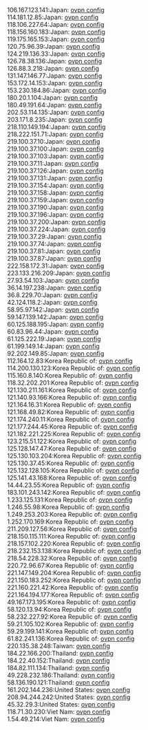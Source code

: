 106.167.123.141:Japan: [ovpn config](vpn/106_167_123_141.ovpn)  
114.181.12.85:Japan: [ovpn config](vpn/114_181_12_85.ovpn)  
118.106.227.64:Japan: [ovpn config](vpn/118_106_227_64.ovpn)  
118.156.160.183:Japan: [ovpn config](vpn/118_156_160_183.ovpn)  
119.175.165.153:Japan: [ovpn config](vpn/119_175_165_153.ovpn)  
120.75.96.39:Japan: [ovpn config](vpn/120_75_96_39.ovpn)  
124.219.136.33:Japan: [ovpn config](vpn/124_219_136_33.ovpn)  
126.78.38.136:Japan: [ovpn config](vpn/126_78_38_136.ovpn)  
126.88.3.218:Japan: [ovpn config](vpn/126_88_3_218.ovpn)  
131.147.146.77:Japan: [ovpn config](vpn/131_147_146_77.ovpn)  
153.172.14.153:Japan: [ovpn config](vpn/153_172_14_153.ovpn)  
153.230.184.86:Japan: [ovpn config](vpn/153_230_184_86.ovpn)  
180.20.1.104:Japan: [ovpn config](vpn/180_20_1_104.ovpn)  
180.49.191.64:Japan: [ovpn config](vpn/180_49_191_64.ovpn)  
202.53.114.135:Japan: [ovpn config](vpn/202_53_114_135.ovpn)  
203.171.8.235:Japan: [ovpn config](vpn/203_171_8_235.ovpn)  
218.110.149.194:Japan: [ovpn config](vpn/218_110_149_194.ovpn)  
218.222.151.71:Japan: [ovpn config](vpn/218_222_151_71.ovpn)  
219.100.37.10:Japan: [ovpn config](vpn/219_100_37_10.ovpn)  
219.100.37.100:Japan: [ovpn config](vpn/219_100_37_100.ovpn)  
219.100.37.103:Japan: [ovpn config](vpn/219_100_37_103.ovpn)  
219.100.37.11:Japan: [ovpn config](vpn/219_100_37_11.ovpn)  
219.100.37.126:Japan: [ovpn config](vpn/219_100_37_126.ovpn)  
219.100.37.131:Japan: [ovpn config](vpn/219_100_37_131.ovpn)  
219.100.37.154:Japan: [ovpn config](vpn/219_100_37_154.ovpn)  
219.100.37.158:Japan: [ovpn config](vpn/219_100_37_158.ovpn)  
219.100.37.159:Japan: [ovpn config](vpn/219_100_37_159.ovpn)  
219.100.37.190:Japan: [ovpn config](vpn/219_100_37_190.ovpn)  
219.100.37.196:Japan: [ovpn config](vpn/219_100_37_196.ovpn)  
219.100.37.200:Japan: [ovpn config](vpn/219_100_37_200.ovpn)  
219.100.37.224:Japan: [ovpn config](vpn/219_100_37_224.ovpn)  
219.100.37.29:Japan: [ovpn config](vpn/219_100_37_29.ovpn)  
219.100.37.74:Japan: [ovpn config](vpn/219_100_37_74.ovpn)  
219.100.37.81:Japan: [ovpn config](vpn/219_100_37_81.ovpn)  
219.100.37.87:Japan: [ovpn config](vpn/219_100_37_87.ovpn)  
222.158.172.31:Japan: [ovpn config](vpn/222_158_172_31.ovpn)  
223.133.216.209:Japan: [ovpn config](vpn/223_133_216_209.ovpn)  
27.93.54.103:Japan: [ovpn config](vpn/27_93_54_103.ovpn)  
36.14.197.238:Japan: [ovpn config](vpn/36_14_197_238.ovpn)  
36.8.229.70:Japan: [ovpn config](vpn/36_8_229_70.ovpn)  
42.124.118.2:Japan: [ovpn config](vpn/42_124_118_2.ovpn)  
58.95.97.142:Japan: [ovpn config](vpn/58_95_97_142.ovpn)  
59.147.139.142:Japan: [ovpn config](vpn/59_147_139_142.ovpn)  
60.125.188.195:Japan: [ovpn config](vpn/60_125_188_195.ovpn)  
60.83.96.44:Japan: [ovpn config](vpn/60_83_96_44.ovpn)  
61.125.222.19:Japan: [ovpn config](vpn/61_125_222_19.ovpn)  
61.199.149.14:Japan: [ovpn config](vpn/61_199_149_14.ovpn)  
92.202.149.85:Japan: [ovpn config](vpn/92_202_149_85.ovpn)  
112.164.12.83:Korea Republic of: [ovpn config](vpn/112_164_12_83.ovpn)  
114.200.130.123:Korea Republic of: [ovpn config](vpn/114_200_130_123.ovpn)  
115.160.8.140:Korea Republic of: [ovpn config](vpn/115_160_8_140.ovpn)  
118.32.202.201:Korea Republic of: [ovpn config](vpn/118_32_202_201.ovpn)  
121.130.211.161:Korea Republic of: [ovpn config](vpn/121_130_211_161.ovpn)  
121.140.93.166:Korea Republic of: [ovpn config](vpn/121_140_93_166.ovpn)  
121.164.16.31:Korea Republic of: [ovpn config](vpn/121_164_16_31.ovpn)  
121.168.49.82:Korea Republic of: [ovpn config](vpn/121_168_49_82.ovpn)  
121.174.240.11:Korea Republic of: [ovpn config](vpn/121_174_240_11.ovpn)  
121.177.244.45:Korea Republic of: [ovpn config](vpn/121_177_244_45.ovpn)  
121.182.221.225:Korea Republic of: [ovpn config](vpn/121_182_221_225.ovpn)  
123.215.51.122:Korea Republic of: [ovpn config](vpn/123_215_51_122.ovpn)  
125.128.147.47:Korea Republic of: [ovpn config](vpn/125_128_147_47.ovpn)  
125.130.103.204:Korea Republic of: [ovpn config](vpn/125_130_103_204.ovpn)  
125.130.37.45:Korea Republic of: [ovpn config](vpn/125_130_37_45.ovpn)  
125.132.128.105:Korea Republic of: [ovpn config](vpn/125_132_128_105.ovpn)  
125.141.43.168:Korea Republic of: [ovpn config](vpn/125_141_43_168.ovpn)  
14.44.23.55:Korea Republic of: [ovpn config](vpn/14_44_23_55.ovpn)  
183.101.243.142:Korea Republic of: [ovpn config](vpn/183_101_243_142.ovpn)  
1.233.125.131:Korea Republic of: [ovpn config](vpn/1_233_125_131.ovpn)  
1.246.55.98:Korea Republic of: [ovpn config](vpn/1_246_55_98.ovpn)  
1.249.253.203:Korea Republic of: [ovpn config](vpn/1_249_253_203.ovpn)  
1.252.170.169:Korea Republic of: [ovpn config](vpn/1_252_170_169.ovpn)  
211.209.127.56:Korea Republic of: [ovpn config](vpn/211_209_127_56.ovpn)  
218.150.115.111:Korea Republic of: [ovpn config](vpn/218_150_115_111.ovpn)  
218.157.102.220:Korea Republic of: [ovpn config](vpn/218_157_102_220.ovpn)  
218.232.153.138:Korea Republic of: [ovpn config](vpn/218_232_153_138.ovpn)  
218.54.228.32:Korea Republic of: [ovpn config](vpn/218_54_228_32.ovpn)  
220.72.96.67:Korea Republic of: [ovpn config](vpn/220_72_96_67.ovpn)  
221.147.149.204:Korea Republic of: [ovpn config](vpn/221_147_149_204.ovpn)  
221.150.183.252:Korea Republic of: [ovpn config](vpn/221_150_183_252.ovpn)  
221.160.221.42:Korea Republic of: [ovpn config](vpn/221_160_221_42.ovpn)  
221.164.194.177:Korea Republic of: [ovpn config](vpn/221_164_194_177.ovpn)  
49.167.173.195:Korea Republic of: [ovpn config](vpn/49_167_173_195.ovpn)  
58.120.13.94:Korea Republic of: [ovpn config](vpn/58_120_13_94.ovpn)  
58.232.227.92:Korea Republic of: [ovpn config](vpn/58_232_227_92.ovpn)  
59.21.105.102:Korea Republic of: [ovpn config](vpn/59_21_105_102.ovpn)  
59.29.199.141:Korea Republic of: [ovpn config](vpn/59_29_199_141.ovpn)  
61.82.241.136:Korea Republic of: [ovpn config](vpn/61_82_241_136.ovpn)  
220.135.38.248:Taiwan: [ovpn config](vpn/220_135_38_248.ovpn)  
184.22.166.200:Thailand: [ovpn config](vpn/184_22_166_200.ovpn)  
184.22.40.152:Thailand: [ovpn config](vpn/184_22_40_152.ovpn)  
184.82.111.134:Thailand: [ovpn config](vpn/184_82_111_134.ovpn)  
49.228.232.186:Thailand: [ovpn config](vpn/49_228_232_186.ovpn)  
58.136.190.121:Thailand: [ovpn config](vpn/58_136_190_121.ovpn)  
161.202.144.236:United States: [ovpn config](vpn/161_202_144_236.ovpn)  
208.94.244.242:United States: [ovpn config](vpn/208_94_244_242.ovpn)  
45.32.29.3:United States: [ovpn config](vpn/45_32_29_3.ovpn)  
118.71.30.230:Viet Nam: [ovpn config](vpn/118_71_30_230.ovpn)  
1.54.49.214:Viet Nam: [ovpn config](vpn/1_54_49_214.ovpn)  
